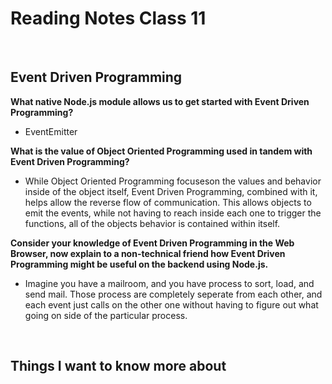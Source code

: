 # Reading Notes Class 11

<br>

## Event Driven Programming

**What native Node.js module allows us to get started with Event Driven Programming?**

- EventEmitter

**What is the value of Object Oriented Programming used in tandem with Event Driven Programming?**

- While Object Oriented Programming focuseson the values and behavior inside of the object itself, Event Driven Programming, combined with it, helps allow the reverse flow of communication. This allows objects to emit the events, while not having to reach inside each one to trigger the functions, all of the objects behavior is contained within itself.

**Consider your knowledge of Event Driven Programming in the Web Browser, now explain to a non-technical friend how Event Driven Programming might be useful on the backend using Node.js.**

- Imagine you have a mailroom, and you have process to sort, load, and send mail. Those process are completely seperate from each other, and each event just calls on the other one without having to figure out what going on side of the particular process.

<br>

## Things I want to know more about
